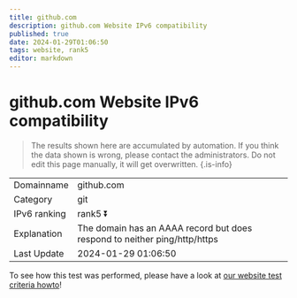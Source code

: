 ```yaml
---
title: github.com
description: github.com Website IPv6 compatibility
published: true
date: 2024-01-29T01:06:50
tags: website, rank5
editor: markdown
---
```


# github.com Website IPv6 compatibility

> The results shown here are accumulated by automation. If you think the data shown is wrong, please contact the administrators. 
> Do not edit this page manually, it will get overwritten.
{.is-info}


|   |   |
| - | - |
| Domainname | github.com
| Category | git |
| IPv6 ranking | rank5 :arrow_double_down: |
| Explanation | The domain has an AAAA record but does respond to neither ping/http/https |
| Last Update | 2024-01-29 01:06:50 |

To see how this test was performed, please have a look at [our website test criteria howto](/howto/testcriteria/website)!

